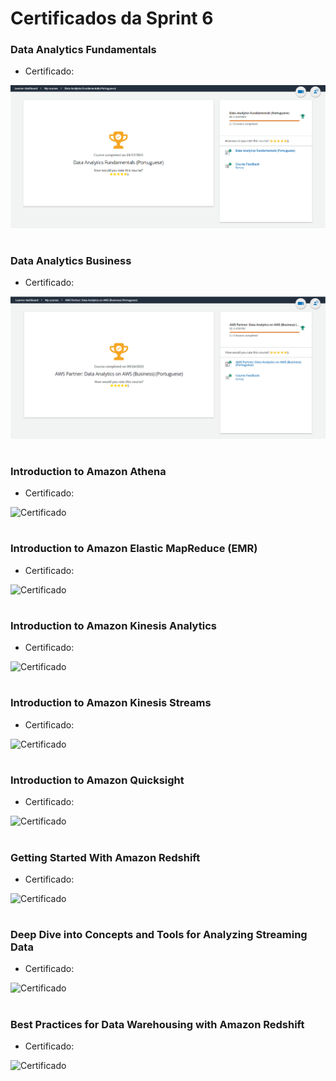 #
# Certificados da Sprint 6

### Data Analytics Fundamentals

- Certificado: 

![Certificado](https://github.com/catarwnalud/pbCompass/blob/master/sprint_6/certificados/fundamentals.png)

# 

### Data Analytics Business

- Certificado: 

![Certificado](https://github.com/catarwnalud/pbCompass/blob/master/sprint_6/certificados/business.png)

# 

### Introduction to Amazon Athena

- Certificado: 

![Certificado](#)

#

### Introduction to Amazon Elastic MapReduce (EMR)

- Certificado: 

![Certificado](#)

#


### Introduction to Amazon Kinesis Analytics

- Certificado: 

![Certificado](#)

#

### Introduction to Amazon Kinesis Streams

- Certificado: 

![Certificado](#)

#

### Introduction to Amazon Quicksight

- Certificado: 

![Certificado](#)

#

### Getting Started With Amazon Redshift

- Certificado: 

![Certificado](#)

#

### Deep Dive into Concepts and Tools for Analyzing Streaming Data

- Certificado: 

![Certificado](#)

#

### Best Practices for Data Warehousing with Amazon Redshift

- Certificado: 

![Certificado](#)

# 